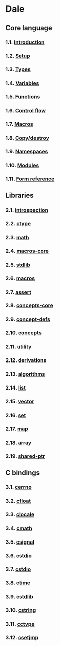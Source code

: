 # Dale

## Core language

### 1.1. [Introduction](./1-1-introduction.md)
### 1.2. [Setup](./1-2-setup.md)
### 1.3. [Types](./1-3-types.md)
### 1.4. [Variables](./1-4-variables.md)
### 1.5. [Functions](./1-5-functions.md)
### 1.6. [Control flow](./1-6-control-flow.md)
### 1.7. [Macros](./1-7-macros.md)
### 1.8. [Copy/destroy](./1-8-copy-destroy.md)
### 1.9. [Namespaces](./1-9-namespaces.md)
### 1.10. [Modules](./1-10-modules.md)
### 1.11. [Form reference](./1-11-form-reference.md)  

## Libraries

### 2.1. [introspection](./2-1-introspection.md)  
### 2.2. [ctype](./2-2-ctype.md)  
### 2.3. [math](./2-3-math.md)  
### 2.4. [macros-core](./2-4-macros-core.md)  
### 2.5. [stdlib](./2-5-stdlib.md)  
### 2.6. [macros](./2-6-macros.md)  
### 2.7. [assert](./2-7-assert.md)  
### 2.8. [concepts-core](./2-8-concepts-core.md)  
### 2.9. [concept-defs](./2-9-concept-defs.md)  
### 2.10. [concepts](./2-10-concepts.md)  
### 2.11. [utility](./2-11-utility.md)  
### 2.12. [derivations](./2-12-derivations.md)  
### 2.13. [algorithms](./2-13-algorithms.md)  
### 2.14. [list](./2-14-list.md)  
### 2.15. [vector](./2-15-vector.md)  
### 2.16. [set](./2-16-set.md)  
### 2.17. [map](./2-17-map.md)  
### 2.18. [array](./2-18-array.md)  
### 2.19. [shared-ptr](./2-19-shared-ptr.md)  

## C bindings

### 3.1. [cerrno](./3-1-cerrno.md)
### 3.2. [cfloat](./3-2-cfloat.md)
### 3.3. [clocale](./3-3-clocale.md)
### 3.4. [cmath](./3-4-cmath.md)
### 3.5. [csignal](./3-5-csignal.md)
### 3.6. [cstdio](./3-6-cstdio-core.md)
### 3.7. [cstdio](./3-7-cstdio.md)
### 3.8. [ctime](./3-8-ctime.md)
### 3.9. [cstdlib](./3-9-cstdlib.md)
### 3.10. [cstring](./3-10-cstring.md)
### 3.11. [cctype](./3-11-cctype.md)
### 3.12. [csetjmp](./3-12-csetjmp.md)
